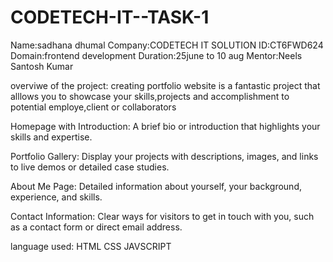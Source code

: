 # CODETECH-IT--TASK-1
Name:sadhana dhumal
Company:CODETECH IT SOLUTION
ID:CT6FWD624
Domain:frontend development
Duration:25june to 10 aug
Mentor:Neels Santosh Kumar

overviwe of the project:
creating portfolio website is a fantastic project that alllows you to showcase your skills,projects and accomplishment to potential employe,client or collaborators

Homepage with Introduction: A brief bio or introduction that highlights your skills and expertise.

Portfolio Gallery: Display your projects with descriptions, images, and links to live demos or detailed case studies.

About Me Page: Detailed information about yourself, your background, experience, and skills.

Contact Information: Clear ways for visitors to get in touch with you, such as a contact form or direct email address.

language used:
HTML
CSS
JAVSCRIPT
